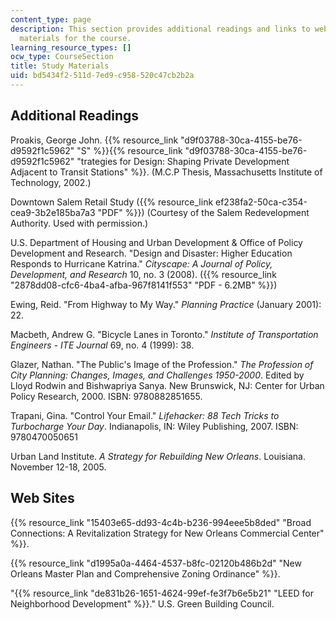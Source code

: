 ```yaml
---
content_type: page
description: This section provides additional readings and links to web sites as study
  materials for the course.
learning_resource_types: []
ocw_type: CourseSection
title: Study Materials
uid: bd5434f2-511d-7ed9-c958-520c47cb2b2a
---
```


Additional Readings
-------------------

Proakis, George John. {{% resource_link "d9f03788-30ca-4155-be76-d9592f1c5962" "S" %}}{{% resource_link "d9f03788-30ca-4155-be76-d9592f1c5962" "trategies for Design: Shaping Private Development Adjacent to Transit Stations" %}}. (M.C.P Thesis, Massachusetts Institute of Technology, 2002.)

Downtown Salem Retail Study ({{% resource_link ef238fa2-50ca-c354-cea9-3b2e185ba7a3 "PDF" %}}) (Courtesy of the Salem Redevelopment Authority. Used with permission.)

U.S. Department of Housing and Urban Development & Office of Policy Development and Research. "Design and Disaster: Higher Education Responds to Hurricane Katrina." _Cityscape: A Journal of Policy, Development, and Research_ 10, no. 3 (2008). ({{% resource_link "2878dd08-cfc6-4ba4-afba-967f8141f553" "PDF - 6.2MB" %}})

Ewing, Reid. "From Highway to My Way." _Planning Practice_ (January 2001): 22.

Macbeth, Andrew G. "Bicycle Lanes in Toronto." _Institute of Transportation Engineers_ - _ITE Journal_ 69, no. 4 (1999): 38.

Glazer, Nathan. "The Public's Image of the Profession." _The Profession of City Planning: Changes, Images, and Challenges 1950-2000_. Edited by Lloyd Rodwin and Bishwapriya Sanya. New Brunswick, NJ: Center for Urban Policy Research, 2000. ISBN: 9780882851655.

Trapani, Gina. "Control Your Email." _Lifehacker: 88 Tech Tricks to Turbocharge Your Day_. Indianapolis, IN: Wiley Publishing, 2007. ISBN: 9780470050651

Urban Land Institute. _A Strategy for Rebuilding New Orleans_. Louisiana. November 12-18, 2005.

Web Sites
---------

{{% resource_link "15403e65-dd93-4c4b-b236-994eee5b8ded" "Broad Connections: A Revitalization Strategy for New Orleans Commercial Center" %}}.

{{% resource_link "d1995a0a-4464-4537-b8fc-02120b486b2d" "New Orleans Master Plan and Comprehensive Zoning Ordinance" %}}.

"{{% resource_link "de831b26-1651-4624-99ef-fe3f7b6e5b21" "LEED for Neighborhood Development" %}}." U.S. Green Building Council.